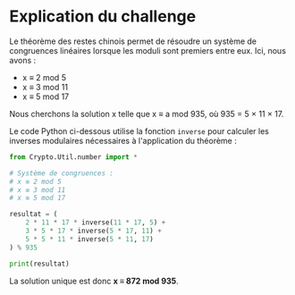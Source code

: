 # Explication du challenge

Le théorème des restes chinois permet de résoudre un système de congruences linéaires lorsque les moduli sont premiers entre eux. Ici, nous avons :

- x ≡ 2 mod 5
- x ≡ 3 mod 11
- x ≡ 5 mod 17

Nous cherchons la solution x telle que x ≡ a mod 935, où 935 = 5 × 11 × 17.

Le code Python ci-dessous utilise la fonction `inverse` pour calculer les inverses modulaires nécessaires à l'application du théorème :

```python
from Crypto.Util.number import *

# Système de congruences :
# x ≡ 2 mod 5
# x ≡ 3 mod 11
# x ≡ 5 mod 17

resultat = (
    2 * 11 * 17 * inverse(11 * 17, 5) +
    3 * 5 * 17 * inverse(5 * 17, 11) +
    5 * 5 * 11 * inverse(5 * 11, 17)
) % 935

print(resultat)
```

La solution unique est donc **x ≡ 872 mod 935**.